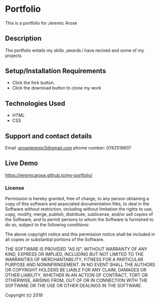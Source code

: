 # Portfolio

####
This is a portfolio for Jeremic Arose

## Description
The portfolio entails my skills ,awards i have recived and some of my projects

## Setup/Installation Requirements
* Click the fork button.  
* Click the download button to clone my work

## Technologies Used
* HTML
* CSS

## Support and contact details
Email :arosejeremic5@gmail.com
phome number: 0742518807

## Live Demo
https://jeremicarose.github.io/my-portfolio/

### License
Permission is hereby granted, free of charge, to any person obtaining a copy of this software and associated documentation files, to deal in the Software without restriction, including without limitation the rights to use, copy, modify, merge, publish, distribute, sublicense, and/or sell copies of the Software, and to permit persons to whom the Software is furnished to do so, subject to the following conditions:

The above copyright notice and this permission notice shall be included in all copies or substantial portions of the Software.

THE SOFTWARE IS PROVIDED "AS IS", WITHOUT WARRANTY OF ANY KIND, EXPRESS OR IMPLIED, INCLUDING BUT NOT LIMITED TO THE WARRANTIES OF MERCHANTABILITY, FITNESS FOR A PARTICULAR PURPOSE AND NONINFRINGEMENT. IN NO EVENT SHALL THE AUTHORS OR COPYRIGHT HOLDERS BE LIABLE FOR ANY CLAIM, DAMAGES OR OTHER LIABILITY, WHETHER IN AN ACTION OF CONTRACT, TORT OR OTHERWISE, ARISING FROM, OUT OF OR IN CONNECTION WITH THE SOFTWARE OR THE USE OR OTHER DEALINGS IN THE SOFTWARE.

Copyright (c) 2019


  